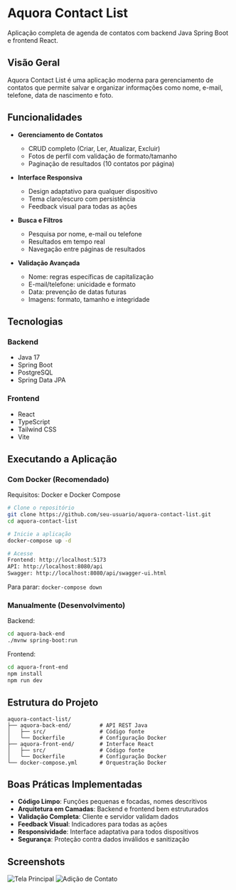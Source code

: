 # Aquora Contact List

Aplicação completa de agenda de contatos com backend Java Spring Boot e frontend React.

## Visão Geral

Aquora Contact List é uma aplicação moderna para gerenciamento de contatos que permite salvar e organizar informações como nome, e-mail, telefone, data de nascimento e foto.

## Funcionalidades

- **Gerenciamento de Contatos**
  - CRUD completo (Criar, Ler, Atualizar, Excluir)
  - Fotos de perfil com validação de formato/tamanho
  - Paginação de resultados (10 contatos por página)

- **Interface Responsiva**
  - Design adaptativo para qualquer dispositivo
  - Tema claro/escuro com persistência
  - Feedback visual para todas as ações

- **Busca e Filtros**
  - Pesquisa por nome, e-mail ou telefone
  - Resultados em tempo real
  - Navegação entre páginas de resultados

- **Validação Avançada**
  - Nome: regras específicas de capitalização
  - E-mail/telefone: unicidade e formato
  - Data: prevenção de datas futuras
  - Imagens: formato, tamanho e integridade

## Tecnologias

### Backend
- Java 17
- Spring Boot
- PostgreSQL
- Spring Data JPA

### Frontend
- React
- TypeScript
- Tailwind CSS
- Vite

## Executando a Aplicação

### Com Docker (Recomendado)

Requisitos: Docker e Docker Compose

```bash
# Clone o repositório
git clone https://github.com/seu-usuario/aquora-contact-list.git
cd aquora-contact-list

# Inicie a aplicação
docker-compose up -d

# Acesse
Frontend: http://localhost:5173
API: http://localhost:8080/api
Swagger: http://localhost:8080/api/swagger-ui.html
```

Para parar: `docker-compose down`

### Manualmente (Desenvolvimento)

Backend:
```bash
cd aquora-back-end
./mvnw spring-boot:run
```

Frontend:
```bash
cd aquora-front-end
npm install
npm run dev
```

## Estrutura do Projeto

```
aquora-contact-list/
├── aquora-back-end/         # API REST Java
│   ├── src/                 # Código fonte
│   └── Dockerfile           # Configuração Docker
├── aquora-front-end/        # Interface React
│   ├── src/                 # Código fonte
│   └── Dockerfile           # Configuração Docker
└── docker-compose.yml       # Orquestração Docker
```

## Boas Práticas Implementadas

- **Código Limpo**: Funções pequenas e focadas, nomes descritivos
- **Arquitetura em Camadas**: Backend e frontend bem estruturados
- **Validação Completa**: Cliente e servidor validam dados
- **Feedback Visual**: Indicadores para todas as ações
- **Responsividade**: Interface adaptativa para todos dispositivos
- **Segurança**: Proteção contra dados inválidos e sanitização

## Screenshots

![Tela Principal](https://via.placeholder.com/800x400?text=Tela+Principal)
![Adição de Contato](https://via.placeholder.com/800x400?text=Adicao+de+Contato)